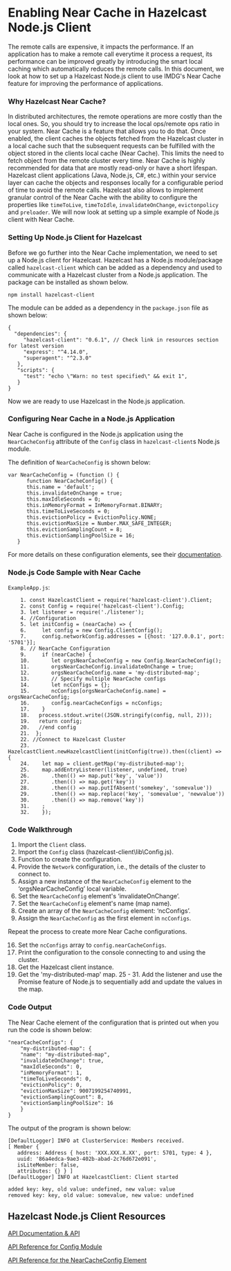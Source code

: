 # Enabling Near Cache in Hazelcast Node.js Client

The remote calls are expensive, it impacts the performance. If an application has to make a remote call everytime it process a request, its performance can be improved greatly by introducing the smart local caching which automatically reduces the remote calls. In this document, we look at how to set up a Hazelcast Node.js client to use IMDG's Near Cache feature for improving the performance of applications.

### Why Hazelcast Near Cache?

In distributed architectures, the remote operations are more costly than the local ones. So, you should try to increase the local ops/remote ops ratio in your system. Near Cache is a feature that allows you to do that. Once enabled, the client caches the objects fetched from the Hazelcast cluster in a local cache such that the subsequent requests can be fulfilled with the object stored in the clients local cache (Near Cache). This  limits the need to fetch object from the remote cluster every time. Near Cache is highly recommended for data that are mostly read-only or have a short lifespan.
Hazelcast client applications (Java, Node.js, C#, etc.) within your service layer can cache the objects and responses locally for a configurable period of time to avoid the remote calls. Hazelcast also allows to implement granular control of the Near Cache with the ability to configure the properties like `timeToLive`, `timeToIdle`, `invalidateOnChange`, `evictonpolicy` and `preloader`.  We will now look at setting up a simple example of Node.js client with Near Cache.

### Setting Up Node.js Client for Hazelcast

Before we go further into the Near Cache implementation, we need to set up a Node.js client for Hazelcast. Hazelcast has a Node.js module/package called `hazelcast-client` which can be added as a dependency and used to communicate with a Hazelcast cluster from a Node.js application. The package can be installed as shown below.

```
npm install hazelcast-client
```

The module can be added as a dependency in the `package.json` file as shown below:

```
{
  "dependencies": {
     "hazelcast-client": "0.6.1", // Check link in resources section for latest version
     "express": "^4.14.0",
     "superagent": "^2.3.0"
   },
   "scripts": {
     "test": "echo \"Warn: no test specified\" && exit 1",
   }
}
```

Now we are ready to use Hazelcast in the Node.js application.

### Configuring Near Cache in a Node.js Application

Near Cache is configured in the Node.js application using the `NearCacheConfig` attribute of the `Config` class in ``hazelcast-client``s Node.js module.

The definition of `NearCacheConfig` is shown below:

```
var NearCacheConfig = (function () {
      function NearCacheConfig() {
      this.name = 'default';
      this.invalidateOnChange = true;
      this.maxIdleSeconds = 0;
      this.inMemoryFormat = InMemoryFormat.BINARY;
      this.timeToLiveSeconds = 0;
      this.evictionPolicy = EvictionPolicy.NONE;
      this.evictionMaxSize = Number.MAX_SAFE_INTEGER;
      this.evictionSamplingCount = 8;
      this.evictionSamplingPoolSize = 16;
   }
``` 

For more details on these configuration elements, see their [documentation](https://docs.hazelcast.org/docs/latest-dev/manual/html-single/#hazelcast-data-structures-with-near-cache-support).

### Node.js Code Sample with Near Cache

`ExampleApp.js`:

```
    1. const HazelcastClient = require('hazelcast-client').Client;
    2. const Config = require('hazelcast-client').Config;
    3. let listener = require('./listener');
    4. //Configuration
    5. let initConfig = (nearCache) => {
    6.     let config = new Config.ClientConfig();
    7.     config.networkConfig.addresses = [{host: '127.0.0.1', port: '5701'}];
    8. // NearCache Configuration
    9.     if (nearCache) {
    10.       let orgsNearCacheConfig = new Config.NearCacheConfig();
    11.       orgsNearCacheConfig.invalidateOnChange = true;
    12.       orgsNearCacheConfig.name = 'my-distributed-map';
    13.       // Specify multiple NearCache configs
    14.       let ncConfigs = {};
    15.       ncConfigs[orgsNearCacheConfig.name] = orgsNearCacheConfig;
    16.       config.nearCacheConfigs = ncConfigs;
    17.    }
    18.   process.stdout.write((JSON.stringify(config, null, 2)));
    19.   return config;
    20.   //end config
    21.  };
    22. //Connect to Hazelcast Cluster
    23. HazelcastClient.newHazelcastClient(initConfig(true)).then((client) => {
    24.    let map = client.getMap('my-distributed-map');
    25.    map.addEntryListener(listener, undefined, true)
    26.       .then(() => map.put('key', 'value'))
    27.       .then(() => map.get('key'))
    28.       .then(() => map.putIfAbsent('somekey', 'somevalue'))
    29.       .then(() => map.replace('key', 'somevalue', 'newvalue'))
    30.       .then(() => map.remove('key'))
    31.    ;
    32.    });
```

### Code Walkthrough

1. Import the `Client` class.
2. Import the `Config` class (hazelcast-client\lib\Config.js).
5. Function to create the configuration.
7. Provide the `Network` configuration, i.e., the details of the cluster to connect to. 
10. Assign a new instance of the `NearCacheConfig` element to the ‘orgsNearCacheConfig’ local variable.
11. Set the `NearCacheConfig` element's ‘invalidateOnChange’.
12. Set the `NearCacheConfig` element's name (map name).
14. Create an array of the `NearCacheConfig` element: ‘ncConfigs’.
15. Assign the `NearCacheConfig` as the first element in `ncConfigs`.

Repeat the process to create more Near Cache configurations.

16. Set the `ncConfigs` array to `config.nearCacheConfigs`.
18. Print the configuration to the console connecting to and using the cluster.
23. Get the Hazelcast client instance. 
24. Get the 'my-distributed-map' map.
25 - 31. Add the listener and use the Promise feature of Node.js to sequentially add and update the values in the map.

### Code Output

The Near Cache element of the configuration that is printed out when you run the code is shown below:

```
"nearCacheConfigs": {
    "my-distributed-map": {
    "name": "my-distributed-map",
    "invalidateOnChange": true,
    "maxIdleSeconds": 0,
    "inMemoryFormat": 1,
    "timeToLiveSeconds": 0,
    "evictionPolicy": 0,
    "evictionMaxSize": 9007199254740991,
    "evictionSamplingCount": 8,
    "evictionSamplingPoolSize": 16
    }
}
```

The output of the program is shown below:

```
[DefaultLogger] INFO at ClusterService: Members received.
[ Member {
   address: Address { host: 'XXX.XXX.X.XX', port: 5701, type: 4 },
   uuid: '86a4edca-9ae3-402b-abad-2c76d672e091',
   isLiteMember: false,
   attributes: {} } ]
[DefaultLogger] INFO at HazelcastClient: Client started

added key: key, old value: undefined, new value: value
removed key: key, old value: somevalue, new value: undefined
```

## Hazelcast Node.js Client Resources

[API Documentation & API](http://hazelcast.github.io/hazelcast-nodejs-client/api/0.6.1/docs/)

[API Reference for Config Module](http://hazelcast.github.io/hazelcast-nodejs-client/api/0.6.1/docs/modules/_config_.html)

[API Reference for the NearCacheConfig Element](http://hazelcast.github.io/hazelcast-nodejs-client/api/0.6.1/docs/classes/_config_.nearcacheconfig.html)
